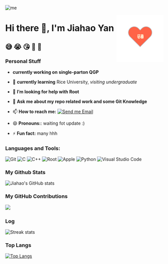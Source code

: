 ![me](https://github.com/Jiahaoplus/Jiahaoyplus/raw/main/header.png)

<a href="https://github.com/L1cardo/iBeats"><img align="right" width="150px" src="https://raw.githubusercontent.com/L1cardo/iBeats/main/files/heart.svg"/></a>
# Hi there 👋, I'm Jiahao Yan

## 😅 😭 😘 🥹 🥳
### Personal Stuff 
  - **currently working on** **single-parton QGP**
  - 🌱 **currently learning** Rice University, *visiting undergraduate*
  - 🤔 **I’m looking for help with Root**
  - 💬 **Ask me about my repo related work and some **Git Knowledge****
  - 📫 **How to reach me:**
[![Send me Email](https://img.shields.io/static/v1?label=email&amp;message=Jiahao&amp;color=orange&amp;style=flat-square)](mailto:jiahaoyplus@gmail.com)
  
  - 😄 **Pronouns:**: waiting fot update :)
  - ⚡ **Fun fact:** many hhh
### Languages and Tools:

![Git](https://img.shields.io/badge/Git-F05032?style=flat-square&logo=Git&logoColor=white)
![C](https://img.shields.io/badge/C-00599C?style=flat-square&logo=C&logoColor=white)
![C++](https://img.shields.io/badge/C++-blue.svg?style=flat&logo=c%2B%2B)
![Root](https://img.shields.io/badge/Root-1575F9?style=flat-square&logo=Root&logoColor=white)
![Apple](https://img.shields.io/badge/iPhone_and_MacBook-999999?style=flat-square&logo=Apple&logoColor=white)
![Python](https://img.shields.io/badge/Python-3776AB?style=flat-square&logo=Python&logoColor=white)
![Visual Studio Code](https://img.shields.io/badge/Visual_Studio_Code-007ACC?style=flat-square&logo=Visual-Studio-Code&logoColor=white)


### **My Github Stats**  

![Jiahao's GitHub stats](https://github-readme-stats.vercel.app/api?username=Jiahaoyplus&theme=cobalt2&show_icons=true) 
### My GitHub Contributions

![](https://raw.githubusercontent.com/Jiahaoyplus/Jiahaoyplus/main/assets/github-contribution-grid-snake.svg)
### **Log**

![Streak stats](https://github-readme-streak-stats.herokuapp.com/?user=Jiahaoyplus&show_icons=true&theme=tokyonight)
### **Top Langs**

[![Top Langs](https://github-readme-stats.vercel.app/api/top-langs/?username=Jiahaoyplus)](https://github.com/anuraghazra/github-readme-stats)
